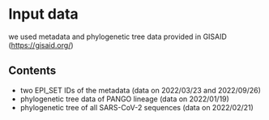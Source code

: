 
# Input data

we used metadata and phylogenetic tree data provided in GISAID (https://gisaid.org/)

## Contents

* two EPI_SET IDs of the metadata (data on 2022/03/23 and 2022/09/26)
* phylogenetic tree data of PANGO lineage (data on 2022/01/19)
* phylogenetic tree of all SARS-CoV-2 sequences (data on 2022/02/21)
